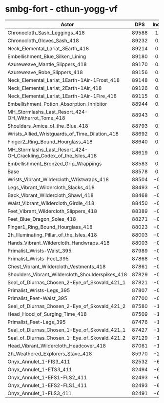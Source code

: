 # smbg-fort - cthun-yogg-vf
| Actor | DPS | Increase |
|---|:---:|:---:|
|Chronocloth_Sash_Leggings_418|89588|1.14%|
|Chronocloth_Gloves_Sash_418|89232|0.74%|
|Neck_Elemental_Lariat_3Earth_418|89214|0.72%|
|Embellishment_Blue_Silken_Lining|89180|0.68%|
|Azureweave_Mantle_Slippers_418|89170|0.67%|
|Azureweave_Robe_Slippers_418|89156|0.65%|
|Neck_Elemental_Lariat_1Earth-1Air-1Frost_418|89148|0.64%|
|Neck_Elemental_Lariat_2Earth-1Air_418|89126|0.62%|
|Neck_Elemental_Lariat_1Earth-1Air-1Fire_418|89115|0.61%|
|Embellishment_Potion_Absorption_Inhibitor|88944|0.41%|
|MH_Stormlashs_Last_Resort_424-OH_Witherrot_Tome_418|88943|0.41%|
|Shoulders_Amice_of_the_Blue_418|88793|0.24%|
|Wrists_Allied_Wristguards_of_Time_Dilation_418|88692|0.13%|
|Finger2_Ring_Bound_Hourglass_418|88640|0.07%|
|MH_Stormlashs_Last_Resort_424-OH_Crackling_Codex_of_the_Isles_418|88619|0.05%|
|Embellishment_Bronzed_Grip_Wrappings|88583|0.01%|
|Base|88578|0.00%|
|Wrists_Vibrant_Wildercloth_Wristwraps_418|88504|-0.08%|
|Legs_Vibrant_Wildercloth_Slacks_418|88493|-0.10%|
|Back_Vibrant_Wildercloth_Shawl_418|88468|-0.12%|
|Waist_Vibrant_Wildercloth_Girdle_418|88450|-0.14%|
|Feet_Vibrant_Wildercloth_Slippers_418|88389|-0.21%|
|Feet_Blue_Dragon_Soles_418|88271|-0.35%|
|Finger1_Ring_Bound_Hourglass_418|88023|-0.63%|
|2h_Illuminating_Pillar_of_the_Isles_418|88003|-0.65%|
|Hands_Vibrant_Wildercloth_Handwraps_418|88003|-0.65%|
|Primalist_Wrists-Waist_395|87989|-0.66%|
|Primalist_Wrists-Feet_395|87868|-0.80%|
|Chest_Vibrant_Wildercloth_Vestments_418|87861|-0.81%|
|Shoulders_Vibrant_Wildercloth_Shoulderspikes_418|87829|-0.85%|
|Seal_of_Diurnas_Chosen_2-Eye_of_Skovald_421_1|87821|-0.85%|
|Primalist_Wrists-Legs_395|87807|-0.87%|
|Primalist_Feet-Waist_395|87700|-0.99%|
|Seal_of_Diurnas_Chosen_2-Eye_of_Skovald_421_2|87580|-1.13%|
|Head_Hood_of_Surging_Time_418|87509|-1.21%|
|Primalist_Feet-Legs_395|87476|-1.24%|
|Seal_of_Diurnas_Chosen_1-Eye_of_Skovald_421_1|87427|-1.30%|
|Seal_of_Diurnas_Chosen_1-Eye_of_Skovald_421_2|87129|-1.64%|
|Head_Vibrant_Wildercloth_Headcover_418|87061|-1.71%|
|2h_Weathered_Explorers_Stave_418|85970|-2.94%|
|Onyx_Annulet_1-FIS3_411|82532|-6.83%|
|Onyx_Annulet_1-ETS3_411|82494|-6.87%|
|Onyx_Annulet_1-EFS1-FLS2_411|82493|-6.87%|
|Onyx_Annulet_1-EFS2-FLS1_411|82493|-6.87%|
|Onyx_Annulet_1-FLS3_411|82491|-6.87%|

